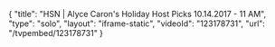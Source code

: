 {
    "title": "HSN | Alyce Caron's Holiday Host Picks 10.14.2017 - 11 AM",
    "type": "solo",
    "layout": "iframe-static",
    "videoId": "123178731",
    "url": "\/tvpembed\/123178731"
}